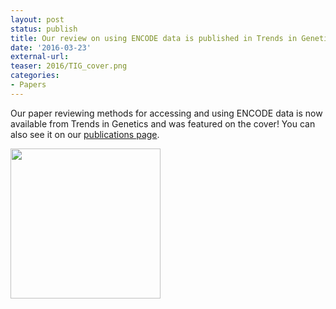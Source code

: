 ```yaml
---
layout: post
status: publish
title: Our review on using ENCODE data is published in Trends in Genetics!
date: '2016-03-23'
external-url:
teaser: 2016/TIG_cover.png
categories:
- Papers
---
```


Our paper reviewing methods for accessing and using ENCODE data is now available from Trends in Genetics and was featured on the cover! You can also see it on our <a href="http://boylelab.org/publications.html">publications page</a>.

<img src="{{ site.url }}/assets/news_graphics/2016-03-23-Decipering_ENCODE_Cover.jpg" height="240px">
